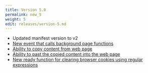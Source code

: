 ```yaml
---
title: Version 5.0
permalink: new_5
weight: 5
edit: releases/version-5.md
---
```


- Updated manifest version to v2
- [New event that calls background page functions](/bg-function)
- [Ability to copy content from web page](/copy)
- [Ability to past the copied content into the web page](/copy)
- [New ready function for clearing browser cookies using regular expressions](/documentation/functions/clear-cookies)